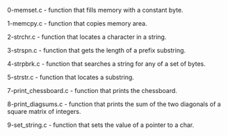 0-memset.c - function that fills memory with a constant byte.

1-memcpy.c - function that copies memory area.

2-strchr.c - function that locates a character in a string.

3-strspn.c - function that gets the length of a prefix substring.

4-strpbrk.c - function that searches a string for any of a set of bytes.

5-strstr.c - function that locates a substring.

7-print_chessboard.c - function that prints the chessboard.

8-print_diagsums.c - function that prints the sum of the two diagonals of a square matrix of integers.

9-set_string.c - function that sets the value of a pointer to a char.
